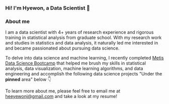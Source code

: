 ### Hi! I'm Hyewon, a Data Scientist 👋‍

### About me 
I am a data scientist with 4+ years of research experience 
and rigorous training in statistical analysis from graduate school.
With my research work and studies in statistics and data analysis, 
it naturally led me interested in and became passionated 
about pursuing data science. 

To delve into data science and machine learning, 
I recently completed [Metis Data Science Bootcamp](https://www.thisismetis.com/) 
that helped me brush my skills in statistical analysis, 
data visualization, machine learning algorithms, 
and data engineering and accomplish the following
data science projects "Under the **pinned** area" below 👇


To learn more about me, please feel free to email me at heeyewonj@gmail.com
and take a look at my resume! 

